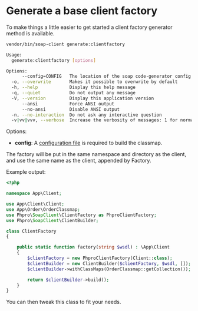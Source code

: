 # Generate a base client factory

To make things a little easier to get started a client factory generator method is available.

```bash
vendor/bin/soap-client generate:clientfactory

Usage:
  generate:clientfactory [options]

Options:
      --config=CONFIG   The location of the soap code-generator config file
  -o, --overwrite       Makes it possible to overwrite by default
  -h, --help            Display this help message
  -q, --quiet           Do not output any message
  -V, --version         Display this application version
      --ansi            Force ANSI output
      --no-ansi         Disable ANSI output
  -n, --no-interaction  Do not ask any interactive question
  -v|vv|vvv, --verbose  Increase the verbosity of messages: 1 for normal output, 2 for more verbose output and 3 for debug

```

Options:

- **config**: A [configuration file](../code-generation/configuration.md) is required to build the classmap. 

The factory will be put in the same namespace and directory as the client, and use the same name as the client, appended by Factory.

Example output:

```php
<?php

namespace App\Client;

use App\Client\Client;
use App\Order\OrderClassmap;
use Phpro\SoapClient\ClientFactory as PhproClientFactory;
use Phpro\SoapClient\ClientBuilder;

class ClientFactory
{

    public static function factory(string $wsdl) : \App\Client
    {
        $clientFactory = new PhproClientFactory(Client::class);
        $clientBuilder = new ClientBuilder($clientFactory, $wsdl, []);
        $clientBuilder->withClassMaps(OrderClassmap::getCollection());

        return $clientBuilder->build();
    }
}


```

You can then tweak this class to fit your needs.